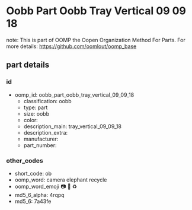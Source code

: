 # Oobb Part Oobb Tray Vertical 09 09 18  

note: This is part of OOMP the Oopen Organization Method For Parts. For more details: https://github.com/oomlout/oomp_base

##  part details





### id
* oomp_id: oobb_part_oobb_tray_vertical_09_09_18
  * classification: oobb
  * type: part
  * size: oobb
  * color: 
  * description_main: tray_vertical_09_09_18
  * description_extra: 
  * manufacturer: 
  * part_number: 

### other_codes
* short_code: ob
* oomp_word: camera elephant recycle
* oomp_word_emoji :camera: :elephant: :recycle:
* md5_6_alpha: 4rqpq
* md5_6: 7a43fe